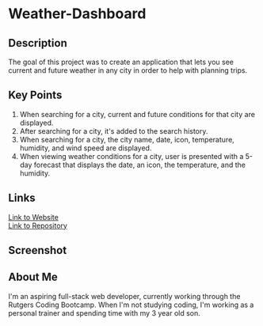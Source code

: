 # Weather-Dashboard

## Description
The goal of this project was to create an application that lets you see current and future weather in any city in order to help with planning trips.

## Key Points
1. When searching for a city, current and future conditions for that city are displayed.
2. After searching for a city, it's added to the search history.
3. When searching for a city, the city name, date, icon, temperature, humidity, and wind speed are displayed.
4. When viewing weather conditions for a city, user is presented with a 5-day forecast that displays the date, an icon, the temperature, and the humidity.

## Links
[Link to Website](https://johnlanni619.github.io/Weather-Dashboard/) </br>
[Link to Repository](https://github.com/JohnLanni619/Weather-Dashboard)

## Screenshot

## About Me
I'm an aspiring full-stack web developer, currently working through the Rutgers Coding Bootcamp. When I'm not studying coding, I'm working as a personal trainer and spending time with my 3 year old son.
